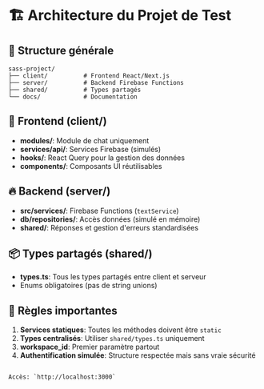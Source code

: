 # 🏗️ Architecture du Projet de Test

## 📁 Structure générale
```
sass-project/
├── client/          # Frontend React/Next.js
├── server/          # Backend Firebase Functions  
├── shared/          # Types partagés
└── docs/            # Documentation
```

## 🎯 Frontend (client/)
- **modules/**: Module de chat uniquement
- **services/api/**: Services Firebase (simulés)
- **hooks/**: React Query pour la gestion des données
- **components/**: Composants UI réutilisables

## 🔥 Backend (server/)
- **src/services/**: Firebase Functions (`textService`)
- **db/repositories/**: Accès données (simulé en mémoire)
- **shared/**: Réponses et gestion d'erreurs standardisées

## 📦 Types partagés (shared/)
- **types.ts**: Tous les types partagés entre client et serveur
- Enums obligatoires (pas de string unions)

## 🔑 Règles importantes
1. **Services statiques**: Toutes les méthodes doivent être `static`
2. **Types centralisés**: Utiliser `shared/types.ts` uniquement
3. **workspace_id**: Premier paramètre partout
4. **Authentification simulée**: Structure respectée mais sans vraie sécurité

```

Accès: `http://localhost:3000`
